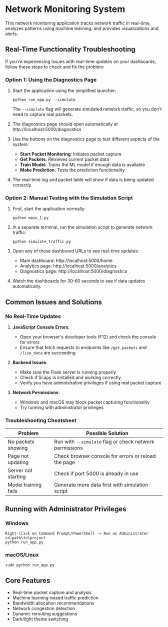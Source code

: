 # Network Monitoring System

This network monitoring application tracks network traffic in real-time, analyzes patterns using machine learning, and provides visualizations and alerts.

## Real-Time Functionality Troubleshooting

If you're experiencing issues with real-time updates on your dashboards, follow these steps to check and fix the problem:

### Option 1: Using the Diagnostics Page

1. Start the application using the simplified launcher:
   ```
   python run_app.py --simulate
   ```

   The `--simulate` flag will generate simulated network traffic, so you don't need to capture real packets.

2. The diagnostics page should open automatically at http://localhost:5000/diagnostics
   
3. Use the buttons on the diagnostics page to test different aspects of the system:
   - **Start Packet Monitoring**: Initiates packet capture
   - **Get Packets**: Retrieves current packet data
   - **Train Model**: Trains the ML model if enough data is available
   - **Make Prediction**: Tests the prediction functionality

4. The real-time log and packet table will show if data is being updated correctly.

### Option 2: Manual Testing with the Simulation Script

1. First, start the application normally:
   ```
   python main_1.py
   ```

2. In a separate terminal, run the simulation script to generate network traffic:
   ```
   python simulate_traffic.py
   ```

3. Open any of these dashboard URLs to see real-time updates:
   - Main dashboard: http://localhost:5000/home
   - Analytics page: http://localhost:5000/analytics
   - Diagnostics page: http://localhost:5000/diagnostics

4. Watch the dashboards for 30-60 seconds to see if data updates automatically.

## Common Issues and Solutions

### No Real-Time Updates

1. **JavaScript Console Errors**: 
   - Open your browser's developer tools (F12) and check the console for errors
   - Ensure that fetch requests to endpoints like `/get_packets` and `/live_data` are succeeding

2. **Backend Issues**:
   - Make sure the Flask server is running properly
   - Check if Scapy is installed and working correctly
   - Verify you have administrative privileges if using real packet capture

3. **Network Permissions**:
   - Windows and macOS may block packet capturing functionality
   - Try running with administrator privileges

### Troubleshooting Cheatsheet

| Problem | Possible Solution |
|---------|-------------------|
| No packets showing | Run with `--simulate` flag or check network permissions |
| Page not updating | Check browser console for errors or reload the page |
| Server not starting | Check if port 5000 is already in use |
| Model training fails | Generate more data first with simulation script |

## Running with Administrator Privileges

### Windows
```
Right-click on Command Prompt/PowerShell -> Run as Administrator
cd path\to\project
python run_app.py
```

### macOS/Linux
```
sudo python run_app.py
```

## Core Features

- Real-time packet capture and analysis
- Machine learning-based traffic prediction
- Bandwidth allocation recommendations
- Network congestion detection
- Dynamic rerouting suggestions
- Dark/light theme switching 